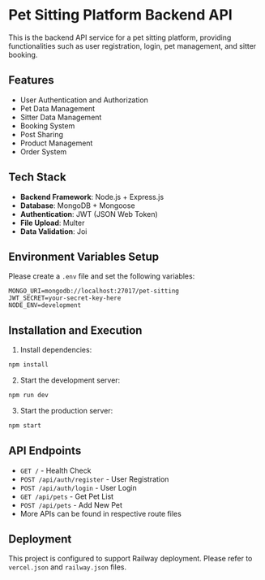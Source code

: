 # Pet Sitting Platform Backend API

This is the backend API service for a pet sitting platform, providing functionalities such as user registration, login, pet management, and sitter booking.

## Features

- User Authentication and Authorization
- Pet Data Management
- Sitter Data Management
- Booking System
- Post Sharing
- Product Management
- Order System

## Tech Stack

- **Backend Framework**: Node.js + Express.js
- **Database**: MongoDB + Mongoose
- **Authentication**: JWT (JSON Web Token)
- **File Upload**: Multer
- **Data Validation**: Joi

## Environment Variables Setup

Please create a `.env` file and set the following variables:

```
MONGO_URI=mongodb://localhost:27017/pet-sitting
JWT_SECRET=your-secret-key-here
NODE_ENV=development
```

## Installation and Execution

1. Install dependencies:
```bash
npm install
```

2. Start the development server:
```bash
npm run dev
```

3. Start the production server:
```bash
npm start
```

## API Endpoints

- `GET /` - Health Check
- `POST /api/auth/register` - User Registration
- `POST /api/auth/login` - User Login
- `GET /api/pets` - Get Pet List
- `POST /api/pets` - Add New Pet
- More APIs can be found in respective route files

## Deployment

This project is configured to support Railway deployment. Please refer to `vercel.json` and `railway.json` files.